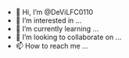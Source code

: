 - 👋 Hi, I’m @DeViLFC0110
- 👀 I’m interested in ...
- 🌱 I’m currently learning ...
- 💞️ I’m looking to collaborate on ...
- 📫 How to reach me ...

<!---
DeViLFC0110/DeViLFC0110 is a ✨ special ✨ repository because its `DeViL .md` (this file) appears on your GitHub profile.
You can click the Preview link to take a look at your changes.
--->
